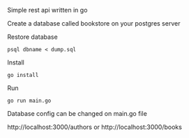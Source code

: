Simple rest api written in go

Create a database called bookstore on your postgres server

Restore database
```
psql dbname < dump.sql
```
Install
```
go install
```
Run
```
go run main.go
```

Database config can be changed on main.go file

http://localhost:3000/authors or http://localhost:3000/books
